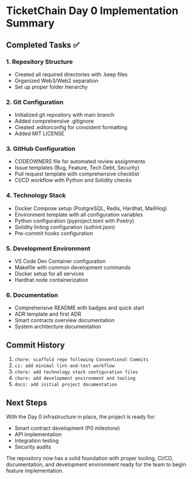 # TicketChain Day 0 Implementation Summary

## Completed Tasks ✅

### 1. Repository Structure
- Created all required directories with .keep files
- Organized Web3/Web2 separation
- Set up proper folder hierarchy

### 2. Git Configuration
- Initialized git repository with main branch
- Added comprehensive .gitignore
- Created .editorconfig for consistent formatting
- Added MIT LICENSE

### 3. GitHub Configuration
- CODEOWNERS file for automated review assignments
- Issue templates (Bug, Feature, Tech Debt, Security)
- Pull request template with comprehensive checklist
- CI/CD workflow with Python and Solidity checks

### 4. Technology Stack
- Docker Compose setup (PostgreSQL, Redis, Hardhat, MailHog)
- Environment template with all configuration variables
- Python configuration (pyproject.toml with Poetry)
- Solidity linting configuration (solhint.json)
- Pre-commit hooks configuration

### 5. Development Environment
- VS Code Dev Container configuration
- Makefile with common development commands
- Docker setup for all services
- Hardhat node containerization

### 6. Documentation
- Comprehensive README with badges and quick start
- ADR template and first ADR
- Smart contracts overview documentation
- System architecture documentation

## Commit History
1. `chore: scaffold repo following Conventional Commits`
2. `ci: add minimal lint-and-test workflow`
3. `chore: add technology stack configuration files`
4. `chore: add development environment and tooling`
5. `docs: add initial project documentation`

## Next Steps
With the Day 0 infrastructure in place, the project is ready for:
- Smart contract development (P0 milestone)
- API implementation
- Integration testing
- Security audits

The repository now has a solid foundation with proper tooling, CI/CD, documentation, and development environment ready for the team to begin feature implementation.

